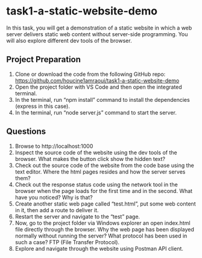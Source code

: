 # task1-a-static-website-demo

In this task, you will get a demonstration of a static website in which a web server delivers static web content without server-side programming. You will also explore different dev tools of the browser.

## Project Preparation

1. Clone or download the code from the following GitHub repo: https://github.com/houcine1amraoui/task1-a-static-website-demo
2. Open the project folder with VS Code and then open the integrated terminal.
3. In the terminal, run “npm install” command to install the dependencies (express in this case).
4. In the terminal, run “node server.js” command to start the server.

## Questions

1. Browse to http://localhost:1000
2. Inspect the source code of the website using the dev tools of the browser. What makes the button click show the hidden text?
3. Check out the source code of the website from the code base using the text editor. Where the html pages resides and how the server serves them?
4. Check out the response status code using the network tool in the browser when the page loads for the first time and in the second. What have you noticed? Why is that?
5. Create another static web page called “test.html”, put some web content in it, then add a route to deliver it.
6. Restart the server and navigate to the “test” page.
7. Now, go to the project folder via Windows explorer an open index.html file directly through the browser. Why the web page has been displayed normally without running the server? What protocol has been used in such a case? FTP (File Transfer Protocol).
8. Explore and navigate through the website using Postman API client.
